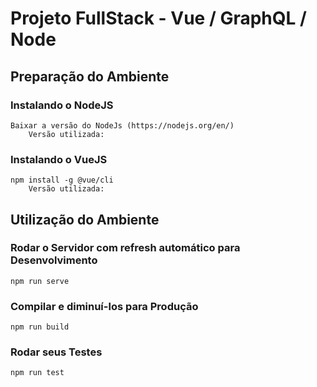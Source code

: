 # Projeto FullStack - Vue / GraphQL / Node

## Preparação do Ambiente

### Instalando o NodeJS
```
Baixar a versão do NodeJs (https://nodejs.org/en/)
    Versão utilizada: 
```
### Instalando o VueJS
```
npm install -g @vue/cli
    Versão utilizada: 
```


## Utilização do Ambiente

### Rodar o Servidor com refresh automático para Desenvolvimento
```
npm run serve
```

### Compilar e diminuí-los para Produção
```
npm run build
```

### Rodar seus Testes
```
npm run test
```
